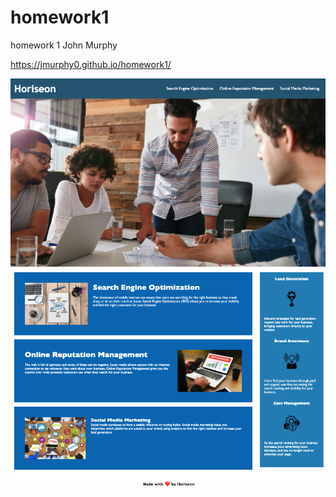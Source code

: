 # homework1
homework 1 
John Murphy

https://jmurphy0.github.io/homework1/

![alt text](hmwk1screenshot.jpg)